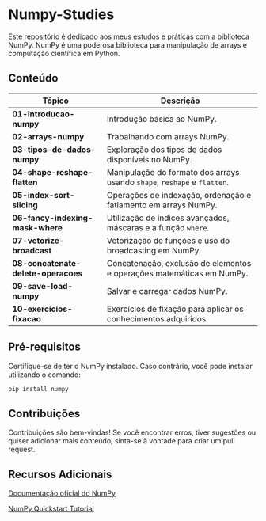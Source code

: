 # Numpy-Studies
Este repositório é dedicado aos meus estudos e práticas com a biblioteca NumPy. NumPy é uma poderosa biblioteca para manipulação de arrays e computação científica em Python.

## Conteúdo
| Tópico                              | Descrição                                                                    |
|-------------------------------------|------------------------------------------------------------------------------|
| **01-introducao-numpy**             | Introdução básica ao NumPy.                                                  |
| **02-arrays-numpy**                 | Trabalhando com arrays NumPy.                                                |
| **03-tipos-de-dados-numpy**         | Exploração dos tipos de dados disponíveis no NumPy.                          |
| **04-shape-reshape-flatten**        | Manipulação do formato dos arrays usando `shape`, `reshape` e `flatten`.     |
| **05-index-sort-slicing**           | Operações de indexação, ordenação e fatiamento em arrays NumPy.              |
| **06-fancy-indexing-mask-where**    | Utilização de índices avançados, máscaras e a função `where`.                |
| **07-vetorize-broadcast**           | Vetorização de funções e uso do broadcasting em NumPy.                       |
| **08-concatenate-delete-operacoes** | Concatenação, exclusão de elementos e operações matemáticas em NumPy.        |
| **09-save-load-numpy**              | Salvar e carregar dados NumPy.                                               |
| **10-exercicios-fixacao**           | Exercícios de fixação para aplicar os conhecimentos adquiridos.              |

## Pré-requisitos
Certifique-se de ter o NumPy instalado. Caso contrário, você pode instalar utilizando o comando:

```bash
pip install numpy
```

## Contribuições
Contribuições são bem-vindas! Se você encontrar erros, tiver sugestões ou quiser adicionar mais conteúdo, sinta-se à vontade para criar um pull request.

## Recursos Adicionais
[Documentação oficial do NumPy](https://numpy.org/doc/stable)

[NumPy Quickstart Tutorial](https://numpy.org/devdocs/user/quickstart.html)
